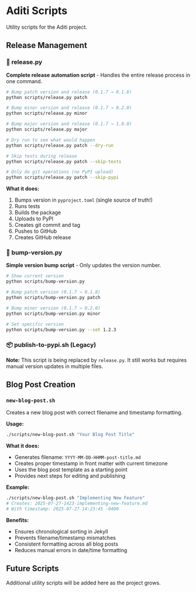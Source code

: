 # Aditi Scripts

Utility scripts for the Aditi project.

## Release Management

### 🚀 release.py
**Complete release automation script** - Handles the entire release process in one command.

```bash
# Bump patch version and release (0.1.7 → 0.1.8)
python scripts/release.py patch

# Bump minor version and release (0.1.7 → 0.2.0)
python scripts/release.py minor

# Bump major version and release (0.1.7 → 1.0.0)
python scripts/release.py major

# Dry run to see what would happen
python scripts/release.py patch --dry-run

# Skip tests during release
python scripts/release.py patch --skip-tests

# Only do git operations (no PyPI upload)
python scripts/release.py patch --skip-pypi
```

**What it does:**
1. Bumps version in `pyproject.toml` (single source of truth!)
2. Runs tests
3. Builds the package
4. Uploads to PyPI
5. Creates git commit and tag
6. Pushes to GitHub
7. Creates GitHub release

### 📝 bump-version.py
**Simple version bump script** - Only updates the version number.

```bash
# Show current version
python scripts/bump-version.py

# Bump patch version (0.1.7 → 0.1.8)
python scripts/bump-version.py patch

# Bump minor version (0.1.7 → 0.2.0)
python scripts/bump-version.py minor

# Set specific version
python scripts/bump-version.py --set 1.2.3
```

### 📦 publish-to-pypi.sh (Legacy)
**Note:** This script is being replaced by `release.py`. It still works but requires manual version updates in multiple files.

## Blog Post Creation

### `new-blog-post.sh`

Creates a new blog post with correct filename and timestamp formatting.

**Usage:**
```bash
./scripts/new-blog-post.sh "Your Blog Post Title"
```

**What it does:**
- Generates filename: `YYYY-MM-DD-HHMM-post-title.md`
- Creates proper timestamp in front matter with current timezone
- Uses the blog post template as a starting point
- Provides next steps for editing and publishing

**Example:**
```bash
./scripts/new-blog-post.sh "Implementing New Feature"
# Creates: 2025-07-27-1423-implementing-new-feature.md
# With timestamp: 2025-07-27 14:23:45 -0400
```

**Benefits:**
- Ensures chronological sorting in Jekyll
- Prevents filename/timestamp mismatches
- Consistent formatting across all blog posts
- Reduces manual errors in date/time formatting

## Future Scripts

Additional utility scripts will be added here as the project grows.